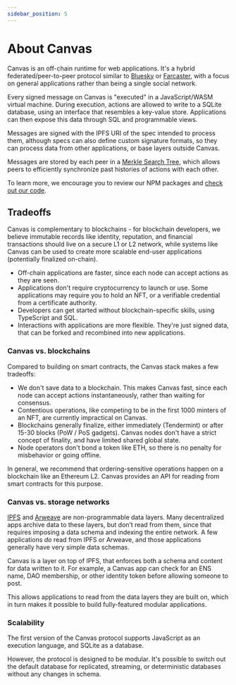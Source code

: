 ```yaml
---
sidebar_position: 5
---
```


# About Canvas

Canvas is an off-chain runtime for web applications. It's a hybrid
federated/peer-to-peer protocol similar to
[Bluesky](https://atproto.com/) or
[Farcaster](https://www.farcaster.xyz/), with a focus on general
applications rather than being a single social network.

Every signed message on Canvas is "executed" in a JavaScript/WASM
virtual machine. During execution, actions are allowed to write to a
SQLite database, using an interface that resembles a key-value
store. Applications can then expose this data through SQL and
programmable views.

Messages are signed with the IPFS URI of the spec intended to process
them, although specs can also define custom signature formats, so they
can process data from other applications, or base layers outside
Canvas.

Messages are stored by each peer in a [Merkle Search
Tree](https://github.com/canvasxyz/okra), which allows peers to
efficiently synchronize past histories of actions with each other.

To learn more, we encourage you to review our NPM packages and [check
out our code](https://github.com/canvasxyz/canvas).

## Tradeoffs

Canvas is complementary to blockchains - for blockchain developers, we
believe immutable records like identity, reputation, and financial
transactions should live on a secure L1 or L2 network, while systems
like Canvas can be used to create more scalable end-user applications
(potentially finalized on-chain).

* Off-chain applications are faster, since each node can accept
  actions as they are seen.
* Applications don't require cryptocurrency to launch or use. Some
  applications may require you to hold an NFT, or a verifiable
  credential from a certificate authority.
* Developers can get started without blockchain-specific skills, using
  TypeScript and SQL.
* Interactions with applications are more flexible. They're just
  signed data, that can be forked and recombined into new
  applications.

### Canvas vs. blockchains

Compared to building on smart contracts, the Canvas stack makes a few tradeoffs:

* We don't save data to a blockchain. This makes Canvas fast, since
  each node can accept actions instantaneously, rather than waiting
  for consensus.
* Contentious operations, like competing to be in the first 1000
  minters of an NFT, are currently impractical on Canvas.
* Blockchains generally finalize, either immediately (Tendermint) or
  after 15-30 blocks (PoW / PoS gadgets). Canvas nodes don't have a
  strict concept of finality, and have limited shared global state.
* Node operators don't bond a token like ETH, so there is no penalty
  for misbehavior or going offline.

In general, we recommend that ordering-sensitive operations happen on
a blockchain like an Ethereum L2. Canvas provides an API for reading
from smart contracts for this purpose.

### Canvas vs. storage networks

[IPFS](https://ipfs.io/) and [Arweave](https://www.arweave.org/) are
non-programmable data layers. Many decentralized apps archive data to
these layers, but don’t read from them, since that requires imposing a
data schema and indexing the entire network. A few applications *do*
read from IPFS or Arweave, and those applications generally have very
simple data schemas.

Canvas is a layer on top of IPFS, that enforces both a schema and
content for data written to it. For example, a Canvas app can check
for an ENS name, DAO membership, or other identity token before
allowing someone to post.

This allows applications to read from the data layers they are built
on, which in turn makes it possible to build fully-featured modular
applications.

### Scalability

The first version of the Canvas protocol supports JavaScript as an
execution language, and SQLite as a database.

However, the protocol is designed to be modular. It's possible to
switch out the default database for replicated, streaming, or
deterministic databases without any changes in schema.
